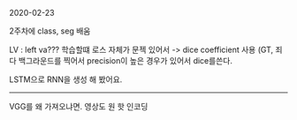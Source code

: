 2020-02-23

2주차에 class, seg 배움 

LV : left va???
학습할떄 로스 자체가 문젝 있어서 ->  dice coefficient 사용 (GT,
죄다 백그라운드를 찍어서 precision이 높은 경우가 있어서 dice를쓴다.


LSTM으로 RNN을 생성 해 봤어요.

---
VGG를 왜 가져오냐면.
영상도 원 핫 인코딩
